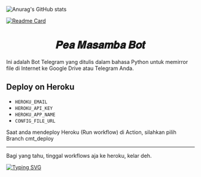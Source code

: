 ![Anurag's GitHub stats](https://github-readme-stats.vercel.app/api?username=NadifMasamba&show_icons=true&theme=radical)

[![Readme Card](https://github-readme-stats.vercel.app/api/pin/?username=NadifMasamba&repo=CMT-Hero)](https://github.com/NadifMasamba/CMT-Hero)

<h1 align="center">
  <b>𝑷𝒆𝒂 𝑴𝒂𝒔𝒂𝒎𝒃𝒂 𝑩𝒐𝒕</b>
</h1>

Ini adalah Bot Telegram yang ditulis dalam bahasa Python untuk memirror file di Internet ke Google Drive atau Telegram Anda.

## Deploy on Heroku

* `HEROKU_EMAIL`
* `HEROKU_API_KEY`
* `HEROKU_APP_NAME`
* `CONFIG_FILE_URL`

Saat anda mendeploy Heroku (Run workflow) di Action, silahkan pilih Branch cmt_deploy
_______________________________
Bagi yang tahu, tinggal workflows aja ke heroku, kelar deh.


[![Typing SVG](https://readme-typing-svg.herokuapp.com/?lines=𝑊𝑒𝑙𝑐𝑜𝑚𝑒!;Repo+B𝑦+Pea+Masamba;𝐴+𝑠𝑖𝑚𝑝𝑙𝑒+𝑎𝑛𝑑+𝑝𝑜𝑤𝑒𝑟𝑓𝑢𝑙+𝐵𝑜𝑡!;Speed+Good+Support+Leech+4𝐺𝐵)](https://github.com/NadifMasamba/CMT-Hero)

